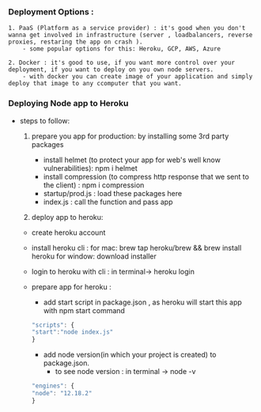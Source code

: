 ### Deployment Options :

    1. PaaS (Platform as a service provider) : it's good when you don't wanna get involved in infrastructure (server , loadbalancers, reverse proxies, restaring the app on crash ).
        - some popular options for this: Heroku, GCP, AWS, Azure

    2. Docker : it's good to use, if you want more control over your deployment, if you want to deploy on you own node servers.
        - with docker you can create image of your application and simply deploy that image to any ccomputer that you want.

### Deploying Node app to Heroku

- steps to follow:

  1. prepare you app for production: by installing some 3rd party packages

     - install helmet (to protect your app for web's well know vulnerabilities): npm i helmet
     - install compression (to compress http response that we sent to the client) : npm i compression
     - startup/prod.js : load these packages here
     - index.js : call the function and pass app

  2. deploy app to heroku:

  - create heroku account

  - install heroku cli :
    for mac: brew tap heroku/brew && brew install heroku
    for window: download installer

  - login to heroku with cli : in terminal-> heroku login

  - prepare app for heroku :
    - add start script in package.json , as heroku will start this app with npm start command
    ```js
    "scripts": {
    "start":"node index.js"
    }
    ```
    - add node version(in which your project is created) to package.json.
      - to see node version : in terminal -> node -v
    ```js
    "engines": {
    "node": "12.18.2"
    }
    ```
